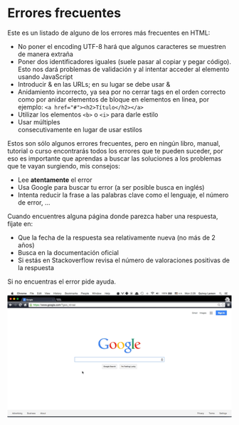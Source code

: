# Errores frecuentes

Este es un listado de alguno de los errores más frecuentes en HTML:
* No poner el encoding UTF-8 hará que algunos caracteres se muestren de manera extraña
* Poner dos identificadores iguales (suele pasar al copiar y pegar código). Esto nos dará problemas de validación y al
intentar acceder al elemento usando JavaScript
* Introducir & en las URLs; en su lugar se debe usar &amp;
* Anidamiento incorrecto, ya sea por no cerrar tags en el orden correcto como por anidar elementos de bloque en
elementos en linea, por ejemplo: ```<a href="#"><h2>Título</h2></a>```
* Utilizar los elementos ```<b>``` o ```<i>``` para darle estilo
* Usar múltiples <br> consecutivamente en lugar de usar estilos

Estos son sólo algunos errores frecuentes, pero en ningún libro, manual, tutorial o curso encontrarás todos
los errores que te pueden suceder, por eso es importante que aprendas a buscar las soluciones a los problemas que
te vayan surgiendo, mis consejos:
* Lee **atentamente** el error
* Usa Google para buscar tu error (a ser posible busca en inglés)
* Intenta reducir la frase a las palabras clave como el lenguaje, el número de error, ...

Cuando encuentres alguna página donde parezca haber una respuesta, fíjate en:
* Que la fecha de la respuesta sea relativamente nueva (no más de 2 años)
* Busca en la documentación oficial
* Si estás en Stackoverflow revisa el número de valoraciones positivas de la respuesta

Si no encuentras el error pide ayuda.

[![](../images/buscar_error.gif)](../images/buscar_error.gif)